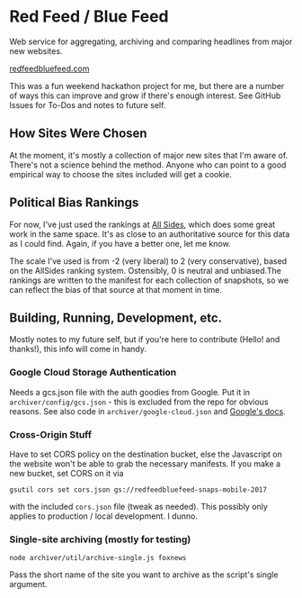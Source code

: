 # Red Feed / Blue Feed

Web service for aggregating, archiving and comparing headlines from major new
websites.

[redfeedbluefeed.com](http://redfeedbluefeed.com)

This was a fun weekend hackathon project for me, but there are a number of ways
this can improve and grow if there's enough interest. See GitHub Issues for
To-Dos and notes to future self.


## How Sites Were Chosen

At the moment, it's mostly a collection of major new sites that I'm aware of.
There's not a science behind the method. Anyone who can point to a good
empirical way to choose the sites included will get a cookie.


## Political Bias Rankings

For now, I've just used the rankings at [All Sides](http://allsides.com), which
does some great work in the same space. It's as close to an authoritative source
for this data as I could find. Again, if you have a better one, let me know.

The scale I've used is from -2 (very liberal) to 2 (very conservative), based
on the AllSides ranking system. Ostensibly, 0 is neutral and unbiased.The
rankings are written to the manifest for each collection of snapshots, so
we can reflect the bias of that source at that moment in time.


## Building, Running, Development, etc.

Mostly notes to my future self, but if you're here to contribute (Hello! and
thanks!), this info will come in handy.

### Google Cloud Storage Authentication

Needs a gcs.json file with the auth goodies from Google. Put it in
`archiver/config/gcs.json` - this is excluded from the repo for obvious reasons.
See also code in `archiver/google-cloud.json` and [Google's docs](https://googlecloudplatform.github.io/google-cloud-node/#/docs/storage/1.2.0/guides/authentication).

### Cross-Origin Stuff

Have to set CORS policy on the destination bucket, else the Javascript on the
website won't be able to grab the necessary manifests. If you make a new bucket,
set CORS on it via

`gsutil cors set cors.json gs://redfeedbluefeed-snaps-mobile-2017`

with the included `cors.json` file (tweak as needed). This possibly only applies
to production / local development. I dunno.

### Single-site archiving (mostly for testing)

`node archiver/util/archive-single.js foxnews`

Pass the short name of the site you want to archive as the script's single argument.
